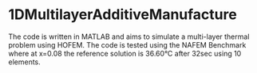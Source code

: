 # 1DMultilayerAdditiveManufacture
The code is written in MATLAB and aims to simulate a multi-layer thermal problem using HOFEM.
The code is tested using the NAFEM Benchmark where at x=0.08 the reference solution is 36.60°C after 32sec using 10 elements.
